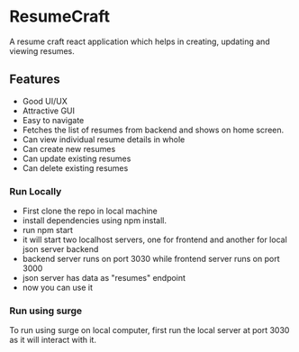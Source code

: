 # ResumeCraft

A resume craft react application which helps in creating, updating and viewing resumes.

## Features
- Good UI/UX
- Attractive GUI
- Easy to navigate
- Fetches the list of resumes from backend and shows on home screen.
- Can view individual resume details in whole
- Can create new resumes
- Can update existing resumes
- Can delete existing resumes

### Run Locally
- First clone the repo in local machine
- install dependencies using npm install.
- run npm start
- it will start two localhost servers, one for frontend and another for local json server backend
- backend server runs on port 3030 while frontend server runs on port 3000
- json server has data as "resumes" endpoint
- now you can use it

### Run using surge
To run using surge on local computer, first run the local server at port 3030 as it will interact with it.
